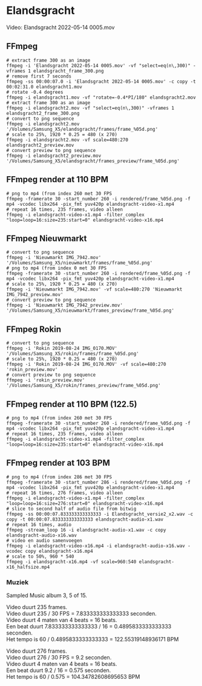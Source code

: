 # Elandsgracht

Video: Elandsgracht 2022-05-14 0005.mov

## FFmpeg

```
# extract frame 300 as an image
ffmpeg -i 'Elandsgracht 2022-05-14 0005.mov' -vf "select=eq(n\,300)" -vframes 1 elandsgracht_frame_300.png
# remove first 7 seconds
ffmpeg -ss 00:00:07.0 -i 'Elandsgracht 2022-05-14 0005.mov' -c copy -t 00:02:31.0 elandsgracht1.mov
# rotate -0.4 degrees
ffmpeg -i elandsgracht1.mov -vf "rotate=-0.4*PI/180" elandsgracht2.mov
# extract frame 300 as an image
ffmpeg -i elandsgracht2.mov -vf "select=eq(n\,300)" -vframes 1 elandsgracht2_frame_300.png
# convert to png sequence
ffmpeg -i elandsgracht2.mov '/Volumes/Samsung_X5/elandsgracht/frames/frame_%05d.png'
# scale to 25%, 1920 * 0.25 = 480 (x 270)
ffmpeg -i elandsgracht2.mov -vf scale=480:270 elandsgracht2_preview.mov
# convert preview to png sequence
ffmpeg -i elandsgracht2_preview.mov '/Volumes/Samsung_X5/elandsgracht/frames_preview/frame_%05d.png'
```

## FFmpeg render at 110 BPM

```
# png to mp4 (from index 260 met 30 FPS
ffmpeg -framerate 30 -start_number 260 -i rendered/frame_%05d.png -f mp4 -vcodec libx264 -pix_fmt yuv420p elandsgracht-video-x1.mp4
# repeat 16 times, 235 frames, video alleen
ffmpeg -i elandsgracht-video-x1.mp4 -filter_complex "loop=loop=16:size=235:start=0" elandsgracht-video-x16.mp4
```

## FFmpeg Nieuwmarkt

```
# convert to png sequence
ffmpeg -i 'Nieuwmarkt IMG_7942.mov' '/Volumes/Samsung_X5/nieuwmarkt/frames/frame_%05d.png'
# png to mp4 (from index 0 met 30 FPS
ffmpeg -framerate 30 -start_number 260 -i rendered/frame_%05d.png -f mp4 -vcodec libx264 -pix_fmt yuv420p elandsgracht-video-x1.mp4
# scale to 25%, 1920 * 0.25 = 480 (x 270)
ffmpeg -i 'Nieuwmarkt IMG_7942.mov' -vf scale=480:270 'Nieuwmarkt IMG_7942_preview.mov'
# convert preview to png sequence
ffmpeg -i 'Nieuwmarkt IMG_7942_preview.mov' '/Volumes/Samsung_X5/nieuwmarkt/frames_preview/frame_%05d.png'
```

## FFmpeg Rokin

```
# convert to png sequence
ffmpeg -i 'Rokin 2019-08-24 IMG_0170.MOV' '/Volumes/Samsung_X5/rokin/frames/frame_%05d.png'
# scale to 25%, 1920 * 0.25 = 480 (x 270)
ffmpeg -i 'Rokin 2019-08-24 IMG_0170.MOV' -vf scale=480:270 'rokin_preview.mov'
# convert preview to png sequence
ffmpeg -i 'rokin_preview.mov' '/Volumes/Samsung_X5/rokin/frames_preview/frame_%05d.png'
```

## FFmpeg render at 110 BPM (122.5)

```
# png to mp4 (from index 260 met 30 FPS
ffmpeg -framerate 30 -start_number 260 -i rendered/frame_%05d.png -f mp4 -vcodec libx264 -pix_fmt yuv420p elandsgracht-video-x1.mp4
# repeat 16 times, 235 frames, video alleen
ffmpeg -i elandsgracht-video-x1.mp4 -filter_complex "loop=loop=16:size=235:start=0" elandsgracht-video-x16.mp4
```

## FFmpeg render at 103 BPM

```
# png to mp4 (from index 286 met 30 FPS
ffmpeg -framerate 30 -start_number 286 -i rendered/frame_%05d.png -f mp4 -vcodec libx264 -pix_fmt yuv420p elandsgracht-video-x1.mp4
# repeat 16 times, 276 frames, video alleen
ffmpeg -i elandsgracht-video-x1.mp4 -filter_complex "loop=loop=16:size=276:start=0" elandsgracht-video-x16.mp4
# slice to second half of audio file from bitwig
ffmpeg -ss 00:00:07.833333333333333 -i Elandsgracht_versie2_x2.wav -c copy -t 00:00:07.833333333333333 elandsgracht-audio-x1.wav
# repeat 16 times, audio
ffmpeg -stream_loop 16 -i elandsgracht-audio-x1.wav -c copy elandsgracht-audio-x16.wav
# video en audio samenvoegen
ffmpeg -i elandsgracht-video-x16.mp4 -i elandsgracht-audio-x16.wav -vcodec copy elandsgracht-x16.mp4
# scale to 50%, 960 * 540
ffmpeg -i elandsgracht-x16.mp4 -vf scale=960:540 elandsgracht-x16_halfsize.mp4
```

### Muziek

Sampled Music album 3, 5 of 15.

Video duurt 235 frames.<br>
Video duurt 235 / 30 FPS = 7.833333333333333 seconden.<br>
Video duurt 4 maten van 4 beats = 16 beats.<br>
Een beat duurt 7.833333333333333 / 16 = 0.4895833333333333 seconden.<br>
Het tempo is 60 / 0.4895833333333333 = 122.55319148936171 BPM<br>

Video duurt 276 frames.<br>
Video duurt 276 / 30 FPS = 9.2 seconden.<br>
Video duurt 4 maten van 4 beats = 16 beats.<br>
Een beat duurt 9.2 / 16 = 0.575 seconden.<br>
Het tempo is 60 / 0.575 = 104.34782608695653 BPM<br>

